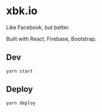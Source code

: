 # xbk.io

Like Facebook, but better.

Built with React, Firebase, Bootstrap.

## Dev

```
yarn start
```

## Deploy

```
yarn deploy
```
